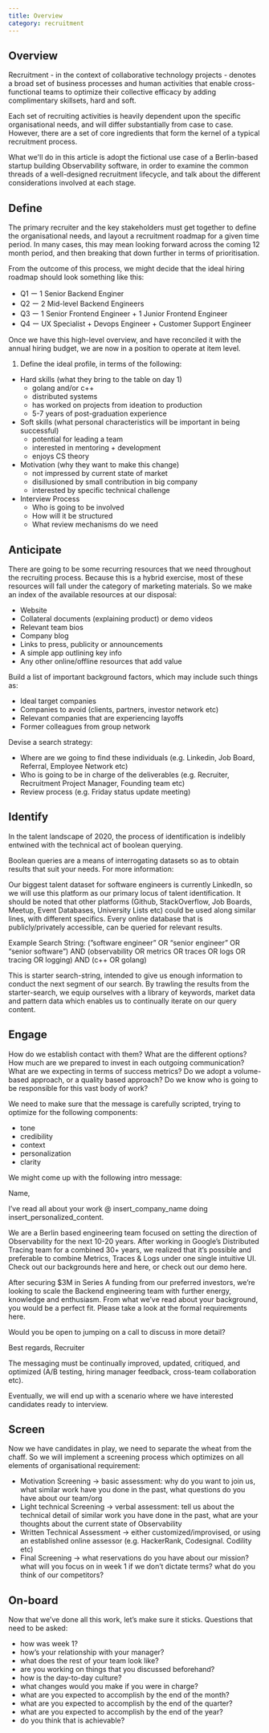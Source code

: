```yaml
---
title: Overview
category: recruitment
---
```


## Overview

Recruitment - in the context of collaborative technology projects - denotes a broad set of business processes and human activities that enable cross-functional teams to optimize their collective efficacy by adding complimentary skillsets, hard and soft.

Each set of recruiting activities is heavily dependent upon the specific organisational needs, and will differ substantially from case to case. However, there are a set of core ingredients that form the kernel of a typical recruitment process.

What we'll do in this article is adopt the fictional use case of a Berlin-based startup building Observability software, in order to examine the common threads of a well-designed recruitment lifecycle, and talk about the different considerations involved at each stage.

## Define

The primary recruiter and the key stakeholders must get together to define the organisational needs, and layout a recruitment roadmap for a given time period. In many cases, this may mean looking forward across the coming 12 month period, and then breaking that down further in terms of prioritisation.

From the outcome of this process, we might decide that the ideal hiring roadmap should look something like this:
* Q1 ー 1 Senior Backend Enginer
* Q2 ー 2 Mid-level Backend Engineers
* Q3 ー 1 Senior Frontend Engineer + 1 Junior Frontend Engineer
* Q4 ー UX Specialist + Devops Engineer + Customer Support Engineer

Once we have this high-level overview, and have reconciled it with the annual hiring budget, we are now in a position to operate at item level.

1. Define the ideal profile, in terms of the following:
  - Hard skills (what they bring to the table on day 1)
     - golang and/or c++
     - distributed systems
     - has worked on projects from ideation to production
     - 5-7 years of post-graduation experience
  - Soft skills (what personal characteristics will be important in being successful)
     - potential for leading a team
     - interested in mentoring + development
     - enjoys CS theory
  - Motivation (why they want to make this change)
     - not impressed by current state of market
     - disillusioned by small contribution in big company
     - interested by specific technical challenge
  - Interview Process
     - Who is going to be involved
     - How will it be structured
     - What review mechanisms do we need
   
## Anticipate

There are going to be some recurring resources that we need throughout the recruiting process. Because this is a hybrid exercise, most of these resources will fall under the category of marketing materials. So we make an index of the available resources at our disposal:

* Website
* Collateral documents (explaining product) or demo videos
* Relevant team bios
* Company blog
* Links to press, publicity or announcements
* A simple app outlining key info
* Any other online/offline resources that add value

Build a list of important background factors, which may include such things as:
  - Ideal target companies
  - Companies to avoid (clients, partners, investor network etc)
  - Relevant companies that are experiencing layoffs
  - Former colleagues from group network

Devise a search strategy:
  - Where are we going to find these individuals (e.g. Linkedin, Job Board, Referral, Employee Network etc)
  - Who is going to be in charge of the deliverables (e.g. Recruiter, Recruitment Project Manager, Founding team etc)
  - Review process (e.g. Friday status update meeting)

## Identify

In the talent landscape of 2020, the process of identification is indelibly entwined with the technical act of boolean querying. 

Boolean queries are a means of interrogating datasets so as to obtain results that suit your needs. For more information:

Our biggest talent dataset for software engineers is currently LinkedIn, so we will use this platform as our primary locus of talent identification. It should be noted that other platforms (Github, StackOverflow, Job Boards, Meetup, Event Databases, University Lists etc) could be used along similar lines, with different specifics. Every online database that is publicly/privately accessible, can be queried for relevant results.

Example Search String: (”software engineer” OR “senior engineer” OR “senior software”) AND (observability OR metrics OR traces OR logs OR tracing OR logging) AND (c++ OR golang)

This is starter search-string, intended to give us enough information to conduct the next segment of our search. By trawling the results from the starter-search, we equip ourselves with a library of keywords, market data and pattern data which enables us to continually iterate on our query content.

## Engage

How do we establish contact with them? What are the different options? How much are we prepared to invest in each outgoing communication? What are we expecting in terms of success metrics? Do we adopt a volume-based approach, or a quality based approach? Do we know who is going to be responsible for this vast body of work?

We need to make sure that the message is carefully scripted, trying to optimize for the following components:
* tone
* credibility
* context
* personalization
* clarity

We might come up with the following intro message:

Name,

I’ve read all about your work @ insert_company_name doing insert_personalized_content.

We are a Berlin based engineering team focused on setting the direction of Observability for the next 10-20 years. After working in Google’s Distributed Tracing team for a combined 30+ years, we realized that it’s possible and preferable to combine Metrics, Traces & Logs under one single intuitive UI. Check out our backgrounds here and here, or check out our demo here.

After securing $3M in Series A funding from our preferred investors, we’re looking to scale the Backend engineering team with further energy, knowledge and enthusiasm. From what we’ve read about your background, you would be a perfect fit. Please take a look at the formal requirements here.

Would you be open to jumping on a call to discuss in more detail?

Best regards,
Recruiter 

The messaging must be continually improved, updated, critiqued, and optimized (A/B testing, hiring manager feedback, cross-team collaboration etc). 

Eventually, we will end up with a scenario where we have interested candidates ready to interview.

## Screen

Now we have candidates in play, we need to separate the wheat from the chaff. So we will implement a screening process which optimizes on all elements of organisational requirement:

- Motivation Screening → basic assessment: why do you want to join us, what similar work have you done in the past, what questions do you have about our team/org
- Light technical Screening → verbal assessment: tell us about the technical detail of similar work you have done in the past, what are your thoughts about the current state of Observability
- Written Technical Assessment → either customized/improvised, or using an established online assessor (e.g. HackerRank, Codesignal. Codility etc)
- Final Screening → what reservations do you have about our mission? what will you focus on in week 1 if we don’t dictate terms? what do you think of our competitors?

## On-board

Now that we’ve done all this work, let’s make sure it sticks. Questions that need to be asked:
- how was week 1?
- how’s your relationship with your manager?
- what does the rest of your team look like?
- are you working on things that you discussed beforehand?
- how is the day-to-day culture?
- what changes would you make if you were in charge?
- what are you expected to accomplish by the end of the month?
- what are you expected to accomplish by the end of the quarter?
- what are you expected to accomplish by the end of the year?
- do you think that is achievable?
